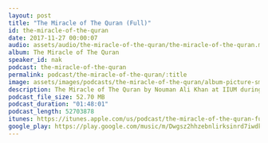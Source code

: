 ```yaml
---
layout: post
title: "The Miracle of The Quran (Full)"
id: the-miracle-of-the-quran
date: 2017-11-27 00:00:07
audio: assets/audio/the-miracle-of-the-quran/the-miracle-of-the-quran.mp3
album: The Miracle of The Quran
speaker_id: nak
podcast: the-miracle-of-the-quran
permalink: podcast/the-miracle-of-the-quran/:title
image: assets/images/podcasts/the-miracle-of-the-quran/album-picture-small.jpg
description: The Miracle of The Quran by Nouman Ali Khan at IIUM during the 2013 Malaysian Tour. Held at the Putra World Trade Centre, Kuala Lumpur on the 6th Sep 2013.
podcast_file_size: 52.70 MB
podcast_duration: "01:48:01"
podcast_length: 52703878
itunes: https://itunes.apple.com/us/podcast/the-miracle-of-the-quran-full/id1318605025?i=1000395398232&mt=2
google_play: https://play.google.com/music/m/Dwgsz2hhzebnlirksinrd7iwdke?t=The_Miracle_of_The_Quran_Full-The_Miracle_of_The_Quran
---
```

